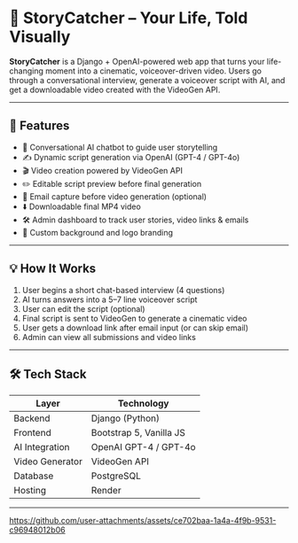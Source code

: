 # 🎥 StoryCatcher – Your Life, Told Visually

**StoryCatcher** is a Django + OpenAI-powered web app that turns your life-changing moment into a cinematic, voiceover-driven video. Users go through a conversational interview, generate a voiceover script with AI, and get a downloadable video created with the VideoGen API.

---

## 🚀 Features

- 🤖 Conversational AI chatbot to guide user storytelling
- ✍️ Dynamic script generation via OpenAI (GPT-4 / GPT-4o)
- 🎬 Video creation powered by VideoGen API
- ✏️ Editable script preview before final generation
- 📩 Email capture before video generation (optional)
- ⬇️ Downloadable final MP4 video
- 🛠 Admin dashboard to track user stories, video links & emails
- 🌄 Custom background and logo branding

---

## 💡 How It Works

1. User begins a short chat-based interview (4 questions)
2. AI turns answers into a 5–7 line voiceover script
3. User can edit the script (optional)
4. Final script is sent to VideoGen to generate a cinematic video
5. User gets a download link after email input (or can skip email)
6. Admin can view all submissions and video links

---

## 🛠 Tech Stack

| Layer            | Technology             |
|------------------|------------------------|
| Backend          | Django (Python)        |
| Frontend         | Bootstrap 5, Vanilla JS|
| AI Integration   | OpenAI GPT-4 / GPT-4o  |
| Video Generator  | VideoGen API           |
| Database         | PostgreSQL |
| Hosting          | Render     |

---


https://github.com/user-attachments/assets/ce702baa-1a4a-4f9b-9531-c96948012b06

